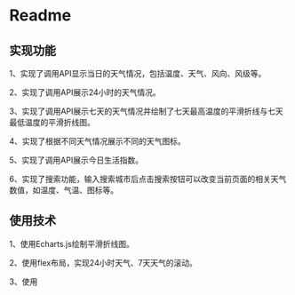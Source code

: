 # Readme

## 实现功能

1、实现了调用API显示当日的天气情况，包括温度、天气、风向、风级等。

2、实现了调用API展示24小时的天气情况。

3、实现了调用API展示七天的天气情况并绘制了七天最高温度的平滑折线与七天最低温度的平滑折线图。

4、实现了根据不同天气情况展示不同的天气图标。

5、实现了调用API展示今日生活指数。

6、实现了搜索功能，输入搜索城市后点击搜索按钮可以改变当前页面的相关天气数值，如温度、气温、图标等。

## 使用技术

1、使用Echarts.js绘制平滑折线图。

2、使用flex布局，实现24小时天气、7天天气的滚动。

3、使用<script>标签引用jQuery库用于网络请求。

## 亮点

1、使用了jQuery库。